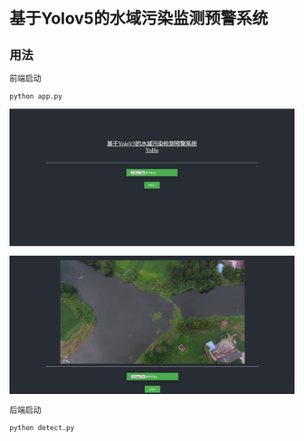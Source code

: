 # **基于Yolov5的水域污染监测预警系统**

## 用法

前端启动

```python
python app.py
```

![1729505432110](https://raw.githubusercontent.com/jellyqwq/yolov5-aquatic-monitoring/refs/heads/main/image/README/1729505432110.png)

![1729505489747](https://raw.githubusercontent.com/jellyqwq/yolov5-aquatic-monitoring/refs/heads/main/image/README/1729505489747.png)

后端启动

```python
python detect.py
```
